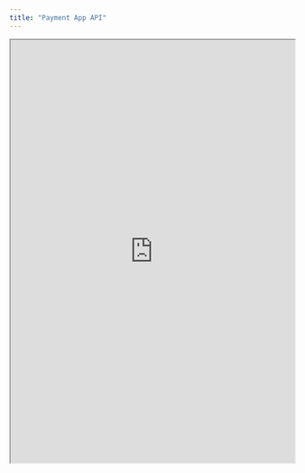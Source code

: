 ```yaml
---
title: "Payment App API"
---
```



<iframe height="750" width="100%" src="https://ewelton.github.io/ktest/wiki.html#Payment%20App%20API"></iframe>
